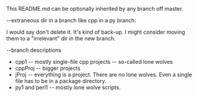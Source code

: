This README.md can be optionally inherited by any branch off master.

--extraneous dir in a branch like cpp in a py branch:

I would say don't delete it. It's kind of back-up. I might consider moving them to a "irrelevant" dir in the new branch.

--branch descriptions
* cpp1 -- mostly single-file cpp projects -- so-called lone wolves
* cppProj -- bigger projects
* jProj -- everything is a project. There are no lone wolves. Even a single file has to be in a package directory.
* py1 and perl1 -- mostly lone wolve scripts.
